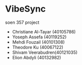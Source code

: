 # VibeSync
soen 357 project

- Christiane Al-Tayar (40105786)
- Yoseph Assefa (40119252)
- Mehdi Fouzail (40101308)
- Theodore Ku (40067122)
- Shivam Veerabudren(40121035)
- Elion Abdyli (40132982)

